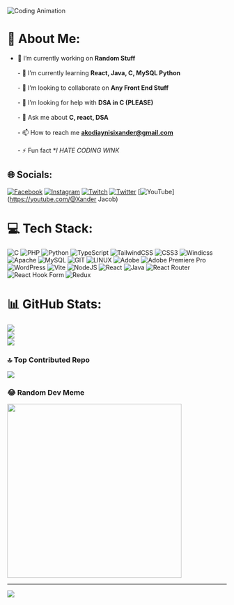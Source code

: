 ![Coding Animation](https://media.giphy.com/media/qgQUggAC3Pfv687qPC/giphy.gif)



# 💫 About Me:
- 🔭 I’m currently working on **Random Stuff**<br><br>- 🌱 I’m currently learning **React, Java, C, MySQL Python**<br><br>- 👯 I’m looking to collaborate on **Any Front End Stuff**<br><br>- 🤝 I’m looking for help with **DSA in C (PLEASE)**<br><br>- 💬 Ask me about **C, react, DSA**<br><br>- 📫 How to reach me **akodiaynisixander@gmail.com**<br><br>- ⚡ Fun fact **I HATE CODING *WINK**


## 🌐 Socials:
[![Facebook](https://img.shields.io/badge/Facebook-%231877F2.svg?logo=Facebook&logoColor=white)](https://facebook.com/akodiaynisixander) [![Instagram](https://img.shields.io/badge/Instagram-%23E4405F.svg?logo=Instagram&logoColor=white)](https://instagram.com/xanderymilk) [![Twitch](https://img.shields.io/badge/Twitch-%239146FF.svg?logo=Twitch&logoColor=white)](https://twitch.tv/derxanitytwitch) [![Twitter](https://img.shields.io/badge/Twitter-%231DA1F2.svg?logo=Twitter&logoColor=white)](https://twitter.com/xanderymilkk) [![YouTube](https://img.shields.io/badge/YouTube-%23FF0000.svg?logo=YouTube&logoColor=white)](https://youtube.com/@Xander Jacob) 

# 💻 Tech Stack:
![C](https://img.shields.io/badge/c-%2300599C.svg?style=for-the-badge&logo=c&logoColor=white) ![PHP](https://img.shields.io/badge/php-%23777BB4.svg?style=for-the-badge&logo=php&logoColor=white) ![Python](https://img.shields.io/badge/python-3670A0?style=for-the-badge&logo=python&logoColor=ffdd54) ![TypeScript](https://img.shields.io/badge/typescript-%23007ACC.svg?style=for-the-badge&logo=typescript&logoColor=white) ![TailwindCSS](https://img.shields.io/badge/tailwindcss-%2338B2AC.svg?style=for-the-badge&logo=tailwind-css&logoColor=white) ![CSS3](https://img.shields.io/badge/css3-%231572B6.svg?style=for-the-badge&logo=css3&logoColor=white) ![Windicss](https://img.shields.io/badge/windicss-48B0F1.svg?style=for-the-badge&logo=windi-css&logoColor=white) ![Apache](https://img.shields.io/badge/apache-%23D42029.svg?style=for-the-badge&logo=apache&logoColor=white) ![MySQL](https://img.shields.io/badge/mysql-%2300000f.svg?style=for-the-badge&logo=mysql&logoColor=white) ![GIT](https://img.shields.io/badge/Git-fc6d26?style=for-the-badge&logo=git&logoColor=white) ![LINUX](https://img.shields.io/badge/Linux-FCC624?style=for-the-badge&logo=linux&logoColor=black) ![Adobe](https://img.shields.io/badge/adobe-%23FF0000.svg?style=for-the-badge&logo=adobe&logoColor=white) ![Adobe Premiere Pro](https://img.shields.io/badge/Adobe%20Premiere%20Pro-9999FF.svg?style=for-the-badge&logo=Adobe%20Premiere%20Pro&logoColor=white) ![WordPress](https://img.shields.io/badge/WordPress-%23117AC9.svg?style=for-the-badge&logo=WordPress&logoColor=white) ![Vite](https://img.shields.io/badge/vite-%23646CFF.svg?style=for-the-badge&logo=vite&logoColor=white) ![NodeJS](https://img.shields.io/badge/node.js-6DA55F?style=for-the-badge&logo=node.js&logoColor=white) ![React](https://img.shields.io/badge/react-%2320232a.svg?style=for-the-badge&logo=react&logoColor=%2361DAFB) ![Java](https://img.shields.io/badge/java-%23ED8B00.svg?style=for-the-badge&logo=openjdk&logoColor=white) ![React Router](https://img.shields.io/badge/React_Router-CA4245?style=for-the-badge&logo=react-router&logoColor=white) ![React Hook Form](https://img.shields.io/badge/React%20Hook%20Form-%23EC5990.svg?style=for-the-badge&logo=reacthookform&logoColor=white) ![Redux](https://img.shields.io/badge/redux-%23593d88.svg?style=for-the-badge&logo=redux&logoColor=white)
# 📊 GitHub Stats:
![](https://github-readme-stats.vercel.app/api?username=WebdevdemiGod&theme=highcontrast&hide_border=false&include_all_commits=true&count_private=true)<br/>
![](https://github-readme-streak-stats.herokuapp.com/?user=WebdevdemiGod&theme=highcontrast&hide_border=false)<br/>
![](https://github-readme-stats.vercel.app/api/top-langs/?username=WebdevdemiGod&theme=highcontrast&hide_border=false&include_all_commits=true&count_private=true&layout=compact)

### 🔝 Top Contributed Repo
![](https://github-contributor-stats.vercel.app/api?username=WebdevdemiGod&limit=5&theme=dracula&combine_all_yearly_contributions=true)

### 😂 Random Dev Meme
<img src='https://randommeme-five.vercel.app/' style="height: 400px;"/>

---
[![](https://visitcount.itsvg.in/api?id=WebdevdemiGod&icon=0&color=2)](https://visitcount.itsvg.in)

<!-- Proudly created with GPRM ( https://gprm.itsvg.in ) -->
